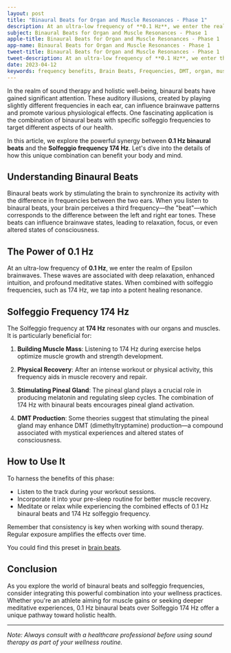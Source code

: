 ```yaml
---
layout: post
title: "Binaural Beats for Organ and Muscle Resonances - Phase 1"
description: At an ultra-low frequency of **0.1 Hz**, we enter the realm of Epsilon brainwaves. These waves are associated with deep relaxation, enhanced intuition, and profound meditative states. 
subject: Binaural Beats for Organ and Muscle Resonances - Phase 1
apple-title: Binaural Beats for Organ and Muscle Resonances - Phase 1
app-name: Binaural Beats for Organ and Muscle Resonances - Phase 1
tweet-title: Binaural Beats for Organ and Muscle Resonances - Phase 1
tweet-description: At an ultra-low frequency of **0.1 Hz**, we enter the realm of Epsilon brainwaves. These waves are associated with deep relaxation, enhanced intuition, and profound meditative states. 
date: 2023-04-12
keywords: frequency benefits, Brain Beats, Frequencies, DMT, organ, muscle resonances, Brain wave entrainment, sound therapy
---
```


In the realm of sound therapy and holistic well-being, binaural beats have gained significant attention. These auditory illusions, created by playing slightly different frequencies in each ear, can influence brainwave patterns and promote various physiological effects. One fascinating application is the combination of binaural beats with specific solfeggio frequencies to target different aspects of our health.

In this article, we explore the powerful synergy between **0.1 Hz binaural beats** and the **Solfeggio frequency 174 Hz**. Let's dive into the details of how this unique combination can benefit your body and mind.

## **Understanding Binaural Beats**

Binaural beats work by stimulating the brain to synchronize its activity with the difference in frequencies between the two ears. When you listen to binaural beats, your brain perceives a third frequency—the "beat"—which corresponds to the difference between the left and right ear tones. These beats can influence brainwave states, leading to relaxation, focus, or even altered states of consciousness.

## **The Power of 0.1 Hz**

At an ultra-low frequency of **0.1 Hz**, we enter the realm of Epsilon brainwaves. These waves are associated with deep relaxation, enhanced intuition, and profound meditative states. When combined with solfeggio frequencies, such as 174 Hz, we tap into a potent healing resonance.

## **Solfeggio Frequency 174 Hz**

The Solfeggio frequency at **174 Hz** resonates with our organs and muscles. It is particularly beneficial for:

1. **Building Muscle Mass**: Listening to 174 Hz during exercise helps optimize muscle growth and strength development.

2. **Physical Recovery**: After an intense workout or physical activity, this frequency aids in muscle recovery and repair.

3. **Stimulating Pineal Gland**: The pineal gland plays a crucial role in producing melatonin and regulating sleep cycles. The combination of 174 Hz with binaural beats encourages pineal gland activation.

4. **DMT Production**: Some theories suggest that stimulating the pineal gland may enhance DMT (dimethyltryptamine) production—a compound associated with mystical experiences and altered states of consciousness.

## **How to Use It**

To harness the benefits of this phase:

- Listen to the track during your workout sessions.
- Incorporate it into your pre-sleep routine for better muscle recovery.
- Meditate or relax while experiencing the combined effects of 0.1 Hz binaural beats and 174 Hz solfeggio frequency.

Remember that consistency is key when working with sound therapy. Regular exposure amplifies the effects over time.

You could find this preset in [brain beats](https://brain-beats.in).

## **Conclusion**

As you explore the world of binaural beats and solfeggio frequencies, consider integrating this powerful combination into your wellness practices. Whether you're an athlete aiming for muscle gains or seeking deeper meditative experiences, 0.1 Hz binaural beats over Solfeggio 174 Hz offer a unique pathway toward holistic health.

---

*Note: Always consult with a healthcare professional before using sound therapy as part of your wellness routine.*

